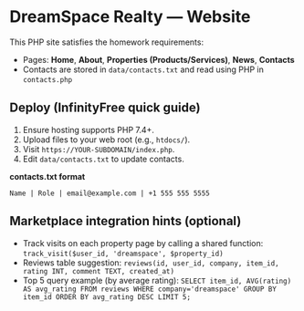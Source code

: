 # DreamSpace Realty — Website

This PHP site satisfies the homework requirements:

- Pages: **Home**, **About**, **Properties (Products/Services)**, **News**, **Contacts**
- Contacts are stored in `data/contacts.txt` and read using PHP in `contacts.php`

## Deploy (InfinityFree quick guide)
1. Ensure hosting supports PHP 7.4+.
2. Upload files to your web root (e.g., `htdocs/`).
3. Visit `https://YOUR-SUBDOMAIN/index.php`.
4. Edit `data/contacts.txt` to update contacts.

**contacts.txt format**

```
Name | Role | email@example.com | +1 555 555 5555
```

## Marketplace integration hints (optional)

- Track visits on each property page by calling a shared function:
  `track_visit($user_id, 'dreamspace', $property_id)`
- Reviews table suggestion:
  `reviews(id, user_id, company, item_id, rating INT, comment TEXT, created_at)`
- Top 5 query example (by average rating):
  `SELECT item_id, AVG(rating) AS avg_rating FROM reviews WHERE company='dreamspace' GROUP BY item_id ORDER BY avg_rating DESC LIMIT 5;`